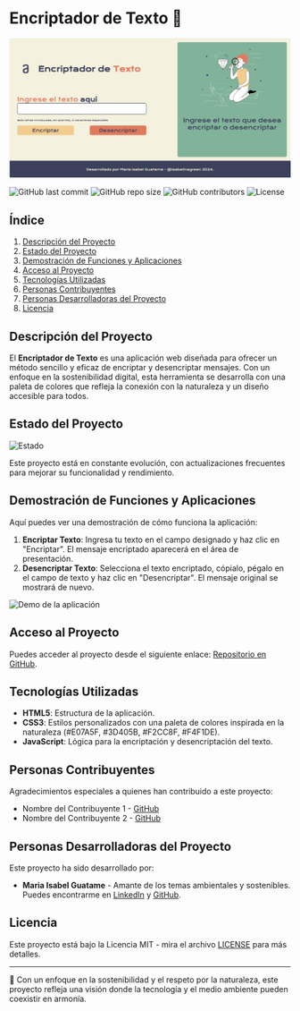 # Encriptador de Texto 🌱

![Portada del Proyecto](./Pantalla_inicio.png)

![GitHub last commit](https://img.shields.io/github/last-commit/tu-usuario/tu-repositorio?color=%233D405B)
![GitHub repo size](https://img.shields.io/github/repo-size/tu-usuario/tu-repositorio?color=%23E07A5F)
![GitHub contributors](https://img.shields.io/github/contributors/tu-usuario/tu-repositorio?color=%23F2CC8F)
![License](https://img.shields.io/github/license/tu-usuario/tu-repositorio?color=%23F4F1DE)

## Índice
1. [Descripción del Proyecto](#descripción-del-proyecto)
2. [Estado del Proyecto](#estado-del-proyecto)
3. [Demostración de Funciones y Aplicaciones](#demostración-de-funciones-y-aplicaciones)
4. [Acceso al Proyecto](#acceso-al-proyecto)
5. [Tecnologías Utilizadas](#tecnologías-utilizadas)
6. [Personas Contribuyentes](#personas-contribuyentes)
7. [Personas Desarrolladoras del Proyecto](#personas-desarrolladoras-del-proyecto)
8. [Licencia](#licencia)

## Descripción del Proyecto
El **Encriptador de Texto** es una aplicación web diseñada para ofrecer un método sencillo y eficaz de encriptar y desencriptar mensajes. Con un enfoque en la sostenibilidad digital, esta herramienta se desarrolla con una paleta de colores que refleja la conexión con la naturaleza y un diseño accesible para todos.

## Estado del Proyecto
![Estado](https://img.shields.io/badge/Estado-En_Desarrollo-%23E07A5F)

Este proyecto está en constante evolución, con actualizaciones frecuentes para mejorar su funcionalidad y rendimiento.

## Demostración de Funciones y Aplicaciones
Aquí puedes ver una demostración de cómo funciona la aplicación:

1. **Encriptar Texto**: Ingresa tu texto en el campo designado y haz clic en "Encriptar". El mensaje encriptado aparecerá en el área de presentación.
2. **Desencriptar Texto**: Selecciona el texto encriptado, cópialo, pégalo en el campo de texto y haz clic en "Desencriptar". El mensaje original se mostrará de nuevo.

![Demo de la aplicación](ruta-a-tu-imagen-de-demostración.png)

## Acceso al Proyecto
Puedes acceder al proyecto desde el siguiente enlace: [Repositorio en GitHub](https://github.com/tu-usuario/tu-repositorio).

## Tecnologías Utilizadas
- **HTML5**: Estructura de la aplicación.
- **CSS3**: Estilos personalizados con una paleta de colores inspirada en la naturaleza (#E07A5F, #3D405B, #F2CC8F, #F4F1DE).
- **JavaScript**: Lógica para la encriptación y desencriptación del texto.

## Personas Contribuyentes
Agradecimientos especiales a quienes han contribuido a este proyecto:

- Nombre del Contribuyente 1 - [GitHub](https://github.com/contribuyente1)
- Nombre del Contribuyente 2 - [GitHub](https://github.com/contribuyente2)

## Personas Desarrolladoras del Proyecto
Este proyecto ha sido desarrollado por:

- **Maria Isabel Guatame** - Amante de los temas ambientales y sostenibles. Puedes encontrarme en [LinkedIn](https://www.linkedin.com/in/tu-usuario/) y [GitHub](https://github.com/tu-usuario).

## Licencia
Este proyecto está bajo la Licencia MIT - mira el archivo [LICENSE](./LICENSE) para más detalles.

---

🌿 Con un enfoque en la sostenibilidad y el respeto por la naturaleza, este proyecto refleja una visión donde la tecnología y el medio ambiente pueden coexistir en armonía.
